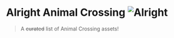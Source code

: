 # Alright Animal Crossing ![Alright](https://img.shields.io/static/v1?label=meh&message=alright&color=grey&style=for-the-badge&labelColor=blue)

> A ~~curated~~ list of Animal Crossing assets!
